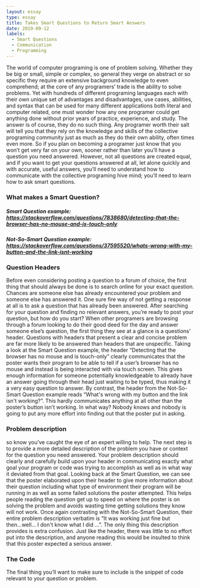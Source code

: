 ```yaml
---
layout: essay
type: essay
title: Takes Smart Questions to Return Smart Answers
date: 2019-09-12
labels:
  - Smart Questions
  - Communication
  - Programming
---
```

The world of computer programing is one of problem solving. Whether they be big or small, simple or complex, so general they verge on abstract or so specific they require an extensive background knowledge to even comprehend; at the core of any programers’ trade is the ability to solve problems. Yet with hundreds of different programing languages each with their own unique set of advantages and disadvantages, use cases, abilities, and syntax that can be used for many different applications both literal and computer related, one must wonder how any one programer could get anything done without prior years of practice, experience, and study. The answer is of course, they do no such thing. Any programer worth their salt will tell you that they rely on the knowledge and skills of the collective programing community just as much as they do their own ability, often times even more. So if you plan on becoming a programer just know that you won’t get very far on your own, sooner rather than later you’ll have a question you need answered. However, not all questions are created equal, and if you want to get your questions answered at all, let alone quickly and with accurate, useful answers, you’ll need to understand how to communicate with the collective programing hive mind; you’ll need to learn how to ask smart questions.

### What makes a Smart Question?
##### Smart Question example: https://stackoverflow.com/questions/7838680/detecting-that-the-browser-has-no-mouse-and-is-touch-only
##### Not-So-Smart Question example: https://stackoverflow.com/questions/37595520/whats-wrong-with-my-button-and-the-link-isnt-working

### Question Headers
Before even considering posting a question to a forum of choice, the first thing that should always be done is to search online for your exact question.	Chances are someone else has already encountered your problem and someone else has answered it. One sure fire way of not getting a response at all is to ask a question that has already been answered. After searching for your question and finding no relevant answers, you’re ready to post your question, but how do you start? When other programers are browsing through a forum looking to do their good deed for the day and answer someone else’s question, the first thing they see at a glance is a questions’ header. Questions with headers that present a clear and concise problem are far more likely to be answered than headers that are unspecific. Taking a look at the Smart Question example, the header “Detecting that the browser has no mouse and is touch-only” clearly communicates that the poster wants their program to be able to tell if a user’s browser has no mouse and instead is being interacted with via touch screen. This gives enough information for someone potentially knowledgeable to already have an answer going through their head just waiting to be typed, thus making it a very easy question to answer. By contrast, the header from the Not-So-Smart Question example reads “What's wrong with my button and the link isn't working?”. This hardly communicates anything at all other than the poster’s button isn’t working. In what way? Nobody knows and nobody is going to put any more effort into finding out that the poster put in asking.

### Problem description
so know you’ve caught the eye of an expert willing to help. The next step is to provide a more detailed description of the problem you have or context for the question you need answered. Your problem description should clearly and carefully build upon your header in communicating exactly what goal your program or code was trying to accomplish as well as in what way it deviated from that goal. Looking back at the Smart Question, we can see that the poster elaborated upon their header to give more information about their question including what type of environment their program will be running in as well as some failed solutions the poster attempted. This helps people reading the question get up to speed on where the poster is on solving the problem and avoids wasting time getting solutions they know will not work. Once again contrasting with the Not-So-Smart Question, their entire problem description verbatim is “It was working just fine but then...well... I don't know what I did …”. The only thing this description provides is extra confusion. Just like the header, there was little to no effort put into the description, and anyone reading this would be insulted to think that this poster expected a serious answer.

### The Code
The final thing you’ll want to make sure to include is the snippet of code relevant to your question or problem.

